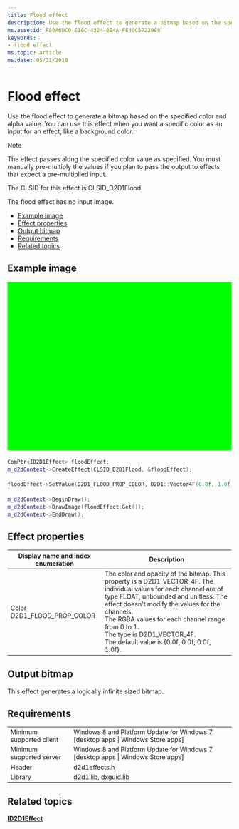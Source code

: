 ```yaml
---
title: Flood effect
description: Use the flood effect to generate a bitmap based on the specified color and alpha value. You can use this effect when you want a specific color as an input for an effect, like a background color.
ms.assetid: F80A6DC0-E18C-4324-BE4A-FE40C5722988
keywords:
- flood effect
ms.topic: article
ms.date: 05/31/2018
---
```


# Flood effect

Use the flood effect to generate a bitmap based on the specified color and alpha value. You can use this effect when you want a specific color as an input for an effect, like a background color.

> [!Note]  
> The effect passes along the specified color value as specified. You must manually pre-multiply the values if you plan to pass the output to effects that expect a pre-multiplied input.

 

The CLSID for this effect is CLSID\_D2D1Flood.

The flood effect has no input image.

-   [Example image](#example-image)
-   [Effect properties](#effect-properties)
-   [Output bitmap](#output-bitmap)
-   [Requirements](#requirements)
-   [Related topics](#related-topics)

## Example image

![example image of the flood effect outputting green.](images/20-flood.png)


```C++
ComPtr<ID2D1Effect> floodEffect;
m_d2dContext->CreateEffect(CLSID_D2D1Flood, &floodEffect);

floodEffect->SetValue(D2D1_FLOOD_PROP_COLOR, D2D1::Vector4F(0.0f, 1.0f, 0.0f, 1.0f));

m_d2dContext->BeginDraw();
m_d2dContext->DrawImage(floodEffect.Get());
m_d2dContext->EndDraw();
```



## Effect properties



| Display name and index enumeration                   | Description                                                                                                                                                                                                                                                                                                                                                                                     |
|------------------------------------------------------|-------------------------------------------------------------------------------------------------------------------------------------------------------------------------------------------------------------------------------------------------------------------------------------------------------------------------------------------------------------------------------------------------|
| Color<br/> D2D1\_FLOOD\_PROP\_COLOR<br/> | The color and opacity of the bitmap. This property is a D2D1\_VECTOR\_4F. The individual values for each channel are of type FLOAT, unbounded and unitless. The effect doesn't modify the values for the channels.<br/> The RGBA values for each channel range from 0 to 1.<br/> The type is D2D1\_VECTOR\_4F.<br/> The default value is {0.0f, 0.0f, 0.0f, 1.0f}.<br/> |



 

## Output bitmap

This effect generates a logically infinite sized bitmap.

## Requirements



|                          |                                                                                    |
|--------------------------|------------------------------------------------------------------------------------|
| Minimum supported client | Windows 8 and Platform Update for Windows 7 \[desktop apps \| Windows Store apps\] |
| Minimum supported server | Windows 8 and Platform Update for Windows 7 \[desktop apps \| Windows Store apps\] |
| Header                   | d2d1effects.h                                                                      |
| Library                  | d2d1.lib, dxguid.lib                                                               |



 

## Related topics

<dl> <dt>

[**ID2D1Effect**](https://msdn.microsoft.com/library/Hh404566(v=VS.85).aspx)
</dt> </dl>

 

 





